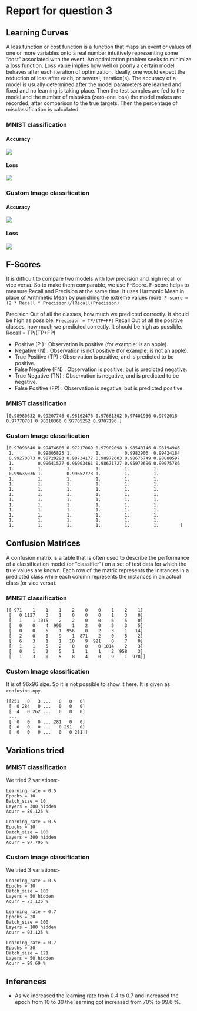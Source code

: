 # Report for question 3

## Learning Curves
A loss function or cost function is a function that maps an event or values of one or more variables onto a real number intuitively representing some “cost” associated with the event. An optimization problem seeks to minimize a loss function.
Loss value implies how well or poorly a certain model behaves after each iteration of optimization. Ideally, one would expect the reduction of loss after each, or several, iteration(s).
The accuracy of a model is usually determined after the model parameters are learned and fixed and no learning is taking place. Then the test samples are fed to the model and the number of mistakes (zero-one loss) the model makes are recorded, after comparison to the true targets. Then the percentage of misclassification is calculated.

### MNIST classification

#### Accuracy
![](./img/mnist_accuracy.png)
#### Loss
![](./img/mnist_loss.png)
### Custom Image classification

#### Accuracy
![](./img/custom_accuracy.png)
#### Loss
![](./img/custom_loss.png)
## F-Scores
It is difficult to compare two models with low precision and high recall or vice versa. So to make them comparable, we use F-Score. F-score helps to measure Recall and Precision at the same time. It uses Harmonic Mean in place of Arithmetic Mean by punishing the extreme values more.
`F-score = (2 * Recall * Precision)/(Recall+Precision)`
 
Precision
Out of all the classes, how much we predicted correctly. It should be high as possible.
`Precision = TP/(TP+FP)`
Recall
Out of all the positive classes, how much we predicted correctly. It should be high as possible.
Recall = TP/(TP+FP)

  - Positive (P ) : Observation is positive (for example: is an apple).
  - Negative (N) : Observation is not positive (for example: is not an apple).
  - True Positive (TP) : Observation is positive, and is predicted to be positive.
  - False Negative (FN) : Observation is positive, but is predicted negative.
  - True Negative (TN) : Observation is negative, and is predicted to be negative.
  - False Positive (FP) : Observation is negative, but is predicted positive.

### MNIST classification
`[0.98980632 0.99207746 0.98162476 0.97681302 0.97401936 0.9792018
 0.97770701 0.98018366 0.97705252 0.9707196 ]`
### Custom Image classification
```
[0.97098646 0.99474606 0.97217069 0.97902098 0.98540146 0.98194946
 1.         0.99805825 1.         1.         0.9982906  0.99424184
 0.99270073 0.98720293 0.98734177 0.98972603 0.98676749 0.98880597
 1.         0.99641577 0.96903461 0.98671727 0.95970696 0.99075786
 1.         1.         1.         1.         1.         1.
 0.99635036 1.         0.99652778 1.         1.         1.
 1.         1.         1.         1.         1.         1.
 1.         1.         1.         1.         1.         1.
 1.         1.         1.         1.         1.         1.
 1.         1.         1.         1.         1.         1.
 1.         1.         1.         1.         1.         1.
 1.         1.         1.         1.         1.         1.
 1.         1.         1.         1.         1.         1.
 1.         1.         1.         1.         1.         1.
 1.         1.         1.         1.         1.         1.
 1.         1.         1.         1.         1.         1.        ]
 ```
## Confusion Matrices
A confusion matrix is a table that is often used to describe the performance of a classification model (or "classifier") on a set of test data for which the true values are known.
Each row of the matrix represents the instances in a predicted class while each column represents the instances in an actual class (or vice versa).
### MNIST classification
```
[[ 971    1    1    1    2    0    0    1    2    1]
 [   0 1127    3    1    0    0    0    1    3    0]
 [   1    1 1015    2    2    0    0    6    5    0]
 [   0    0    4  990    1    2    0    5    3    5]
 [   0    0    5    1  956    0    2    3    1   14]
 [   2    0    0    9    1  871    2    0    5    2]
 [   6    3    1    1   10    9  921    0    7    0]
 [   1    1    5    2    0    0    0 1014    2    3]
 [   0    1    2    5    1    1    1    2  958    3]
 [   1    3    0    5    8    4    0    9    1  978]]
```
### Custom Image classification
It is of 96x96 size. So it is not possible to show it here. It is given as `confusion.npy`.
```
[[251   0   3 ...   0   0   0]
 [  0 284   0 ...   0   0   0]
 [  4   0 262 ...   0   0   0]
 ...
 [  0   0   0 ... 281   0   0]
 [  0   0   0 ...   0 251   0]
 [  0   0   0 ...   0   0 281]]
```
## Variations tried
### MNIST classification
We tried 2 variations:-
  ```
  Learning_rate = 0.5
  Epochs = 10
  Batch_size = 10
  Layers = 300 hidden
  Acurr = 80.125 %
  ```
  ```
  Learning_rate = 0.5
  Epochs = 10
  Batch_size = 100
  Layers = 300 hidden
  Acurr = 97.796 %
  ```
### Custom Image classification
We tried 3 variations:-
  ```
  Learning_rate = 0.5
  Epochs = 10
  Batch_size = 100
  Layers = 50 hidden
  Acurr = 73.125 %
  ```
  ```
  Learning_rate = 0.7
  Epochs = 20
  Batch_size = 100
  Layers = 100 hidden
  Acurr = 93.125 %
  ```
  ```
  Learning_rate = 0.7
  Epochs = 30
  Batch_size = 121
  Layers = 50 hidden
  Acurr = 99.69 %
  ```
## Inferences
  - As we increased the learning rate from 0.4 to 0.7 and increased the epoch from 10 to 30 the learning got increased from 70% to 99.6 %.
